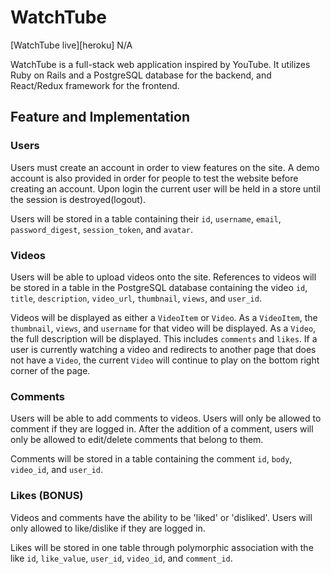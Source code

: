 # WatchTube

[WatchTube live][heroku] N/A

WatchTube is a full-stack web application inspired by YouTube. It utilizes Ruby on Rails and a PostgreSQL database for the backend, and React/Redux framework for the frontend.

## Feature and Implementation

### Users
Users must create an account in order to view features on the site. A demo account is also provided in order for people to test the website before creating an account. Upon login the current user will be held in a store until the session is destroyed(logout).

Users will be stored in a table containing their `id`, `username`, `email`, `password_digest`, `session_token`, and `avatar`.

### Videos
Users will be able to upload videos onto the site. References to videos will be stored in a table in the PostgreSQL database containing the video `id`, `title`, `description`, `video_url`, `thumbnail`, `views`, and `user_id`.

Videos will be displayed as either a `VideoItem` or `Video`. As a `VideoItem`, the `thumbnail`, `views`, and `username` for that video will be displayed. As a `Video`, the full description will be displayed. This includes `comments` and `likes`. If a user is currently watching a video and redirects to another page that does not have a `Video`, the current `Video` will continue to play on the bottom right corner of the page.

### Comments
Users will be able to add comments to videos. Users will only be allowed to comment if they are logged in. After the addition of a comment, users will only be allowed to edit/delete comments that belong to them.

Comments will be stored in a table containing the comment `id`, `body`, `video_id`, and `user_id`.

### Likes (BONUS)
Videos and comments have the ability to be 'liked' or 'disliked'. Users will only allowed to like/dislike if they are logged in.

Likes will be stored in one table through polymorphic association with the like `id`, `like_value`, `user_id`, `video_id`, and `comment_id`.
